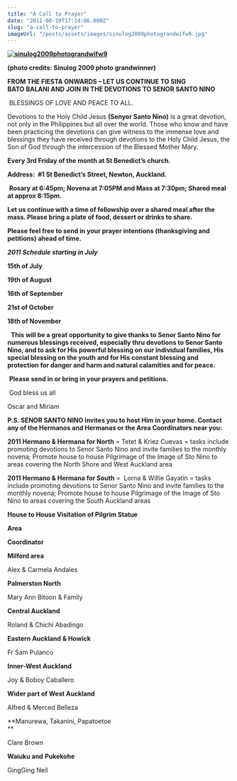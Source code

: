 ```yaml
---
title: "A Call to Prayer"
date: "2011-08-19T17:14:06.000Z"
slug: "a-call-to-prayer"
imageUrl: "/posts/assets/images/sinulog2009photograndwifw9.jpg"
---
```


**[![](https://i0.wp.com/santonino-nz.org/wp-content/uploads/2011/05/sinulog2009photograndwifw9.jpg?resize=182%2C245 "sinulog2009photograndwifw9")](https://i0.wp.com/santonino-nz.org/wp-content/uploads/2011/05/sinulog2009photograndwifw9.jpg)**

**(photo credits: Sinulog 2009 photo grandwinner)**

**FROM THE FIESTA ONWARDS – LET US CONTINUE TO SING BATO BALANI AND JOIN IN THE DEVOTIONS TO SENOR SANTO NINO**

 BLESSINGS OF LOVE AND PEACE TO ALL.

Devotions to the Holy Child Jesus **(Senyor Santo Nino)** is a great devotion, not only in the Philippines but all over the world. Those who know and have been practicing the devotions can give witness to the immense love and blessings they have received through devotions to the Holy Child Jesus, the Son of God through the intercession of the Blessed Mother Mary.

**Every 3rd Friday of the month at St Benedict’s church.**

**Address:  #1 St Benedict’s Street, Newton, Auckland.**

 **Rosary at 6:45pm; Novena at 7:05PM and Mass at 7:30pm; Shared meal at approx 8:15pm.**

**Let us continue with a time of fellowship over a shared meal after the mass. Please bring a plate of food, dessert or drinks to share.**

**Please feel free to send in your prayer intentions (thanksgiving and petitions) ahead of time.** 

**_**2011 Schedule starting in July**_**

**15th of July**

**19th of August**

**16th of September**

**21st of October**

**18th of November**

  **This will be a great opportunity to give thanks to Senor Santo Nino for numerous blessings received, especially thru devotions to Senor Santo Nino, and to ask for His powerful blessing on our individual families, His special blessing on the youth and for His constant blessing and protection for danger and harm and natural calamities and for peace.**

 **Please send in or bring in your prayers and petitions.**

 God bless us all

Oscar and Miriam

**P.S. SENOR SANTO NINO invites you to host Him in your home. Contact any of the Hermanos and Hermanas or the Area Coordinators near you:**

**2011 Hermano & Hermana for North** = Tetet & Kriez Cuevas = tasks include promoting devotions to Senor Santo Nino and invite families to the monthly novena; Promote house to house Pilgrimage of the Image of Sto Nino to areas covering the North Shore and West Auckland area

**2011 Hermano & Hermana for South** =  Lorna & Willie Gayatin = tasks include promoting devotions to Senor Santo Nino and invite families to the monthly novena; Promote house to house Pilgrimage of the Image of Sto Nino to areas covering the South Auckland areas

**House to House Visitation of Pilgrim Statue**

**Area**

**Coordinator**

**Milford area**

Alex & Carmela Andales

**Palmerston North**

Mary Ann Bitoon & Family

**Central Auckland**

Roland & Chichi Abadingo

**Eastern Auckland & Howick**

Fr Sam Pulanco

**Inner-West Auckland**

Joy & Boboy Caballero

**Wider part of West Auckland**

Alfred & Merced Belleza

**Manurewa, Takanini, Papatoetoe  
**

Clare Brown

**Waiuku and** **Pukekohe**

GingGing Neil